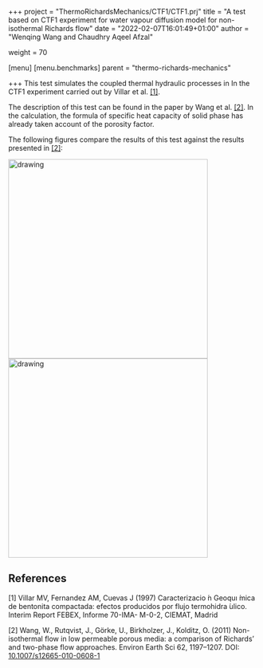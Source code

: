 +++
project = "ThermoRichardsMechanics/CTF1/CTF1.prj"
title = "A test based on CTF1 experiment for water vapour diffusion model for non-isothermal Richards flow"
date = "2022-02-07T16:01:49+01:00"
author = "Wenqing Wang and Chaudhry Aqeel Afzal"

weight = 70

[menu]
  [menu.benchmarks]
    parent = "thermo-richards-mechanics"

+++
This test simulates the coupled thermal hydraulic processes in
 In the CTF1 experiment carried out by Villar et al. [[1]](#1).


The description of this test can be found in
the paper by Wang et al. [[2]](#2). In the calculation, the formula of
specific heat capacity of solid phase has already taken account of
 the porosity factor.

The following figures compare the results of this test against the results
 presented in [[2]](#2):

<img src="../CTF1_results_T.jpg" alt="drawing" width="400"/>
<img src="../CTF1_results_S.jpg" alt="drawing" width="400"/>

## References
<a id="1">[1]</a>
Villar MV, Fernandez AM, Cuevas J (1997) Caracterizacio ́n
Geoquı ́mica de bentonita compactada: efectos producidos por
flujo termohidra ́ulico. Interim Report FEBEX, Informe 70-IMA-
M-0-2, CIEMAT, Madrid

<a id="2">[2]</a>
Wang, W., Rutqvist, J., Görke, U., Birkholzer, J., Kolditz, O. (2011)
 Non-isothermal flow in low permeable
 porous media: a comparison of Richards’ and two-phase flow approaches.
 Environ Earth Sci 62, 1197–1207.
 DOI: [10.1007/s12665-010-0608-1](https://doi.org/10.1007/s12665-010-0608-1)
